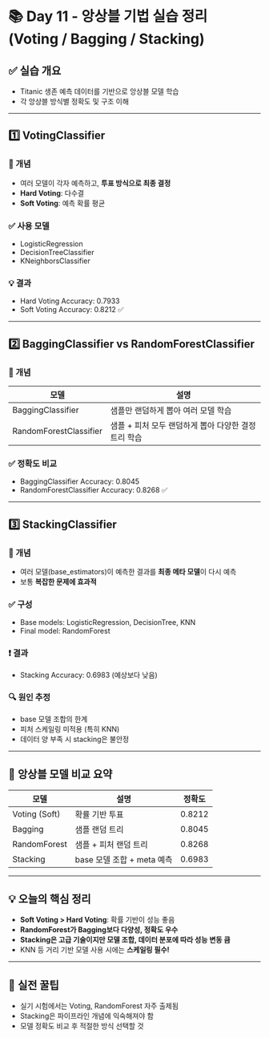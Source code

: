 # 📚 Day 11 - 앙상블 기법 실습 정리 (Voting / Bagging / Stacking)

## ✅ 실습 개요

- Titanic 생존 예측 데이터를 기반으로 앙상블 모델 학습
- 각 앙상블 방식별 정확도 및 구조 이해

---

## 1️⃣ VotingClassifier

### 🧠 개념
- 여러 모델이 각자 예측하고, **투표 방식으로 최종 결정**
- **Hard Voting**: 다수결
- **Soft Voting**: 예측 확률 평균

### ✅ 사용 모델
- LogisticRegression
- DecisionTreeClassifier
- KNeighborsClassifier

### 💡 결과
- Hard Voting Accuracy: 0.7933
- Soft Voting Accuracy: 0.8212 ✅

---

## 2️⃣ BaggingClassifier vs RandomForestClassifier

### 🧠 개념
| 모델 | 설명 |
|------|------|
| BaggingClassifier | 샘플만 랜덤하게 뽑아 여러 모델 학습 |
| RandomForestClassifier | 샘플 + 피처 모두 랜덤하게 뽑아 다양한 결정트리 학습 |

### ✅ 정확도 비교
- BaggingClassifier Accuracy: 0.8045
- RandomForestClassifier Accuracy: 0.8268 ✅

---

## 3️⃣ StackingClassifier

### 🧠 개념
- 여러 모델(base_estimators)이 예측한 결과를 **최종 메타 모델**이 다시 예측
- 보통 **복잡한 문제에 효과적**

### ✅ 구성
- Base models: LogisticRegression, DecisionTree, KNN
- Final model: RandomForest

### ❗ 결과
- Stacking Accuracy: 0.6983 (예상보다 낮음)

### 🔍 원인 추정
- base 모델 조합의 한계
- 피처 스케일링 미적용 (특히 KNN)
- 데이터 양 부족 시 stacking은 불안정

---

## 🔁 앙상블 모델 비교 요약

| 모델 | 설명 | 정확도 |
|------|------|--------|
| Voting (Soft) | 확률 기반 투표 | 0.8212 |
| Bagging | 샘플 랜덤 트리 | 0.8045 |
| RandomForest | 샘플 + 피처 랜덤 트리 | 0.8268 |
| Stacking | base 모델 조합 + meta 예측 | 0.6983 |

---

## 💡 오늘의 핵심 정리

- **Soft Voting > Hard Voting**: 확률 기반이 성능 좋음
- **RandomForest가 Bagging보다 다양성, 정확도 우수**
- **Stacking은 고급 기술이지만 모델 조합, 데이터 분포에 따라 성능 변동 큼**
- KNN 등 거리 기반 모델 사용 시에는 **스케일링 필수!**

---

## 📌 실전 꿀팁

- 실기 시험에서는 Voting, RandomForest 자주 출제됨
- Stacking은 파이프라인 개념에 익숙해져야 함
- 모델 정확도 비교 후 적절한 방식 선택할 것
